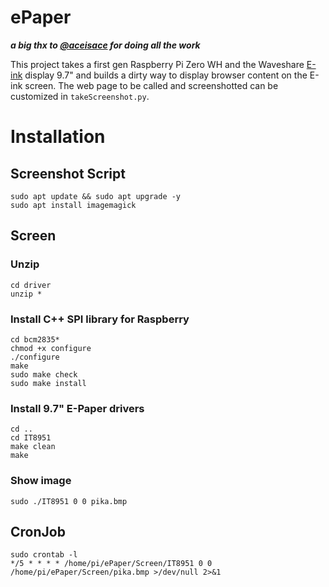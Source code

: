 
# ePaper

***a big thx to [@aceisace]( https://github.com/aceisace/Inkycal) for doing all the work***

This project takes a first gen Raspberry Pi Zero WH and the Waveshare [E-ink](https://www.berrybase.de/9.7-1200x825-epaper-display-hat-fuer-raspberry-pi) display 9.7" and builds a dirty way to display browser content on the E-ink screen. The web page to be called and screenshotted can be customized in `takeScreenshot.py`.

# Installation

## Screenshot Script
```
sudo apt update && sudo apt upgrade -y
sudo apt install imagemagick
```

## Screen

### Unzip
```
cd driver
unzip *
```

### Install C++ SPI library for Raspberry
```
cd bcm2835*
chmod +x configure
./configure
make
sudo make check
sudo make install
```

### Install 9.7" E-Paper drivers
```
cd ..
cd IT8951
make clean
make
```

### Show image
`sudo ./IT8951 0 0 pika.bmp`

## CronJob
```
sudo crontab -l
*/5 * * * * /home/pi/ePaper/Screen/IT8951 0 0 /home/pi/ePaper/Screen/pika.bmp >/dev/null 2>&1
```
